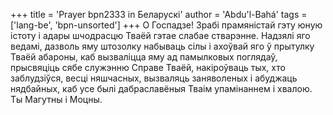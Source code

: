 +++
title = 'Prayer bpn2333 in Беларускі'
author = 'Abdu'l-Bahá'
tags = ['lang-be', 'bpn-unsorted']
+++
О Госпадзе! Зрабi прамянiстай гэту юную iстоту i адары шчодрасцю Тваёй гэтае слабае стварэнне. Надзялі яго ведамi, дазволь яму штозолку набываць сiлы i ахоўвай яго ў прытулку Тваёй абароны, каб вызваліцца яму ад памылковых поглядаў, прысвяцiць сябе служэнню Справе Тваёй, накіроўваць тых, хто заблудзіўся, весці няшчасных, вызваляць заняволеных i абуджаць нядбайных, каб усе былi дабраславёныя Тваім упамінаннем i хвалою. Ты Магутны i Моцны.
